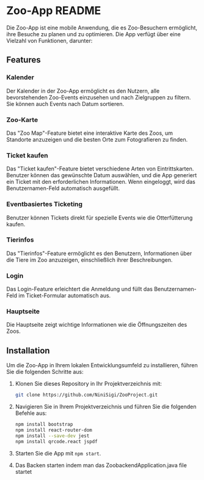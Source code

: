 # Zoo-App README

Die Zoo-App ist eine mobile Anwendung, die es Zoo-Besuchern ermöglicht, ihre Besuche zu planen und zu optimieren. Die App verfügt über eine Vielzahl von Funktionen, darunter:

## Features

### Kalender
Der Kalender in der Zoo-App ermöglicht es den Nutzern, alle bevorstehenden Zoo-Events einzusehen und nach Zielgruppen zu filtern. Sie können auch Events nach Datum sortieren.

### Zoo-Karte
Das "Zoo Map"-Feature bietet eine interaktive Karte des Zoos, um Standorte anzuzeigen und die besten Orte zum Fotografieren zu finden.

### Ticket kaufen
Das "Ticket kaufen"-Feature bietet verschiedene Arten von Eintrittskarten. Benutzer können das gewünschte Datum auswählen, und die App generiert ein Ticket mit den erforderlichen Informationen. Wenn eingeloggt, wird das Benutzernamen-Feld automatisch ausgefüllt.

### Eventbasiertes Ticketing
Benutzer können Tickets direkt für spezielle Events wie die Otterfütterung kaufen.

### Tierinfos
Das "Tierinfos"-Feature ermöglicht es den Benutzern, Informationen über die Tiere im Zoo anzuzeigen, einschließlich ihrer Beschreibungen.

### Login
Das Login-Feature erleichtert die Anmeldung und füllt das Benutzernamen-Feld im Ticket-Formular automatisch aus.

### Hauptseite
Die Hauptseite zeigt wichtige Informationen wie die Öffnungszeiten des Zoos.

## Installation

Um die Zoo-App in Ihrem lokalen Entwicklungsumfeld zu installieren, führen Sie die folgenden Schritte aus:

1. Klonen Sie dieses Repository in Ihr Projektverzeichnis mit:
   ```bash
   git clone https://github.com/NiniSigi/ZooProject.git
3. Navigieren Sie in Ihrem Projektverzeichnis und führen Sie die folgenden Befehle aus:

   ```bash
   npm install bootstrap
   npm install react-router-dom
   npm install --save-dev jest
   npm install qrcode.react jspdf
4. Starten Sie die App mit `npm start`.
5. Das Backen starten indem man das ZoobackendApplication.java file startet
